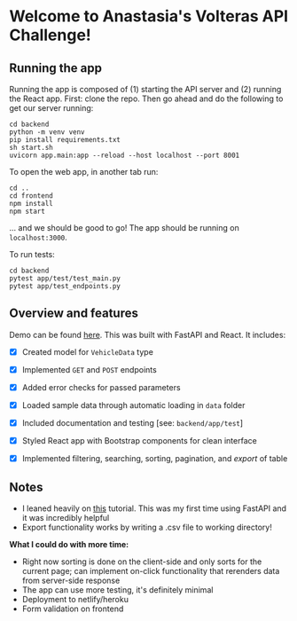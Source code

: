 # Welcome to Anastasia's Volteras API Challenge!

## Running the app

Running the app is composed of (1) starting the API server and (2) running the React app.
First: clone the repo. Then go ahead and do the following to get our server running:

    cd backend
    python -m venv venv
    pip install requirements.txt
    sh start.sh
    uvicorn app.main:app --reload --host localhost --port 8001
    
To open the web app, in another tab run:

    cd ..
    cd frontend
    npm install
    npm start

... and we should be good to go! The app should be running on `localhost:3000`.

To run tests:

    cd backend
    pytest app/test/test_main.py
    pytest app/test_endpoints.py

## Overview and features

Demo can be found [here](https://drive.google.com/file/d/13Y5-OJj1r8GTSfwKKn8ROi0m7dvlp5F8/view?usp=sharing). This was built with FastAPI and React. It includes:

 - [X] Created model for `VehicleData` type
 - [X] Implemented `GET` and `POST` endpoints
 - [X] Added error checks for passed parameters
 - [X] Loaded sample data through automatic loading in 	`data` folder
 - [X] Included documentation and testing [see: `backend/app/test`]
 - [X] Styled React app with Bootstrap components for clean interface
 - [X] Implemented filtering, searching, sorting, pagination, and *export* of table


## Notes

 - I leaned heavily on [this](https://christophergs.com/tutorials/ultimate-fastapi-tutorial-pt-1-hello-world/) tutorial. This was my first time using FastAPI and it was incredibly helpful
 - Export functionality works by writing a .csv file to working directory!

**What I could do with more time:**

 - Right now sorting is done on the client-side and only sorts for the current page; can implement on-click functionality that rerenders data from server-side response
 - The app can use more testing, it's definitely minimal
 - Deployment to netlify/heroku
 - Form validation on frontend


